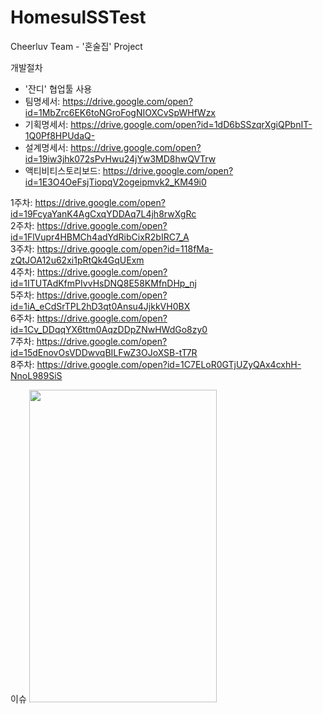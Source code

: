 # HomesulSSTest
Cheerluv Team - '혼술집' Project

개발절차
* '잔디' 협업툴 사용
* 팀명세서: https://drive.google.com/open?id=1MbZrc6EK6toNGroFogNIOXCvSpWHfWzx  
* 기획명세서: https://drive.google.com/open?id=1dD6bSSzqrXgiQPbnIT-1Q0Pf8HPUdaQ-  
* 설계명세서: https://drive.google.com/open?id=19iw3jhk072sPvHwu24jYw3MD8hwQVTrw  
* 액티비티스토리보드: https://drive.google.com/open?id=1E3O4OeFsjTiopqV2ogeipmvk2_KM49i0  
  
  
1주차: https://drive.google.com/open?id=19FcyaYanK4AgCxqYDDAq7L4jh8rwXgRc  
2주차: https://drive.google.com/open?id=1FlVupr4HBMCh4adYdRibCixR2bIRC7_A  
3주차: https://drive.google.com/open?id=118fMa-zQtJOA12u62xi1pRtQk4GqUExm  
4주차: https://drive.google.com/open?id=1ITUTAdKfmPIvvHsDNQ8E58KMfnDHp_nj  
5주차: https://drive.google.com/open?id=1iA_eCdSrTPL2hD3qt0Ansu4JjkkVH0BX  
6주차: https://drive.google.com/open?id=1Cv_DDqqYX6ttm0AqzDDpZNwHWdGo8zy0  
7주차: https://drive.google.com/open?id=15dEnovOsVDDwvqBILFwZ3OJoXSB-tT7R  
8주차: https://drive.google.com/open?id=1C7ELoR0GTjUZyQAx4cxhH-NnoL989SiS  



이슈
<img width="300" height="500" class="spinner" alt="" src="https://user-images.githubusercontent.com/19817832/60798233-b59dad80-a1ab-11e9-8559-23bf1f60deb8.gif"/>
